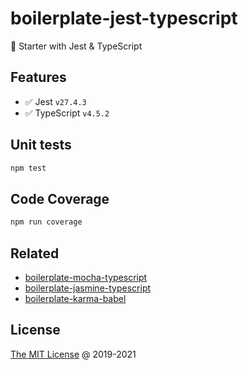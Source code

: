 # boilerplate-jest-typescript

🍴 Starter with Jest & TypeScript

## Features

* :white_check_mark: Jest `v27.4.3`
* :white_check_mark: TypeScript `v4.5.2`

## Unit tests

```bash
npm test
```

## Code Coverage

```bash
npm run coverage
```

## Related

* [boilerplate-mocha-typescript](https://github.com/piecioshka/boilerplate-mocha-typescript)
* [boilerplate-jasmine-typescript](https://github.com/piecioshka/boilerplate-jasmine-typescript)
* [boilerplate-karma-babel](https://github.com/piecioshka/boilerplate-karma-babel)

## License

[The MIT License](http://piecioshka.mit-license.org) @ 2019-2021
